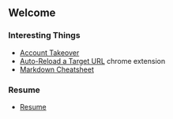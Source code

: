 ## Welcome


### Interesting Things

- [Account Takeover](ato.html)
- [Auto-Reload a Target URL](https://chrome.google.com/webstore/detail/auto-reload-target-url/fbofpnajkcpnpillmmfhggjandclmjgj) chrome extension
- [Markdown Cheatsheet](md.html)


### Resume

- [Resume](https://linkedin.com/in/jondebonis)




